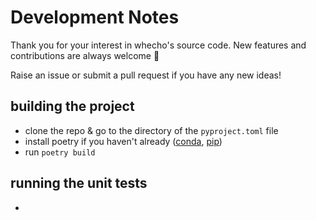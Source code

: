 # Development Notes

Thank you for your interest in whecho's source code. New features and contributions are always welcome 🙂

Raise an issue or submit a pull request if you have any new ideas!

## building the project
- clone the repo & go to the directory of the `pyproject.toml` file
- install poetry if you haven't already ([conda](https://anaconda.org/conda-forge/poetry), [pip](https://pypi.org/project/poetry/))
- run `poetry build`

## running the unit tests
- 
